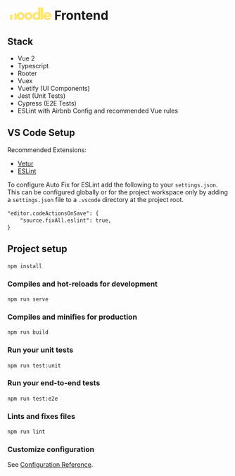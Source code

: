 # <img src="src/assets/noodle_white.png" width="100"> Frontend

## Stack

- Vue 2
- Typescript
- Rooter
- Vuex
- Vuetify (UI Components)
- Jest (Unit Tests)
- Cypress (E2E Tests)
- ESLint with Airbnb Config and recommended Vue rules

## VS Code Setup

Recommended Extensions:
- [Vetur](https://marketplace.visualstudio.com/items?itemName=octref.vetur) 
- [ESLint](https://marketplace.visualstudio.com/items?itemName=dbaeumer.vscode-eslint)

To configure Auto Fix for ESLint add the following to your `settings.json`. This can be configured globally or for the project workspace only by adding a `settings.json` file to a `.vscode` directory at the project root.

    "editor.codeActionsOnSave": {
        "source.fixAll.eslint": true,
    }

## Project setup
```
npm install
```

### Compiles and hot-reloads for development
```
npm run serve
```

### Compiles and minifies for production
```
npm run build
```

### Run your unit tests
```
npm run test:unit
```

### Run your end-to-end tests
```
npm run test:e2e
```

### Lints and fixes files
```
npm run lint
```

### Customize configuration
See [Configuration Reference](https://cli.vuejs.org/config/).
